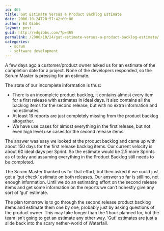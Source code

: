 ```yaml
---
id: 465
title: Gut Estimate Versus a Product Backlog Estimate
date: 2006-10-24T20:57:42+00:00
author: Ed Gibbs
layout: post
guid: http://edgibbs.com/?p=465
permalink: /2006/10/24/gut-estimate-versus-a-product-backlog-estimate/
categories:
  - scrum
  - software development
---
```

A few days ago a customer/product owner asked us for an estimate of the completion date for a project. None of the developers responded, so the Scrum Master is pressing for an estimate.

The state of our incomplete information is thus:

  * There is an incomplete product backlog, it contains almost every item for a first release with estimates in ideal days. It also contains all the backlog items for the second release, but with no extra information and no estimates.
  * At least 16 reports are just completely missing from the product backlog altogether.
  * We have use cases for almost everything in the first release, but not even high level use cases for the second release items.

The answer was easy we looked at the product backlog and came up with about 150 days for the first release backlog items. Our current velocity is about 60 ideal days per Sprint. So the estimate would be 2.5 more Sprints as of today and assuming everything in the Product Backlog still needs to be completed.

The Scrum Master thanked us for that effort, but then asked if we could just get a &#8216;gut check&#8217; estimate on both releases. Our answer so far is still no, not enough information. Until we do an estimating effort on the second release items and get some information on the reports we can&#8217;t honestly give any sort of &#8216;gut&#8217; estimate.

The plan tomorrow is to go through the second release product backlog items and estimate them one by one, probably just by asking questions of the product owner. This may take longer than the 1 hour planned for, but the team isn&#8217;t going to get an estimate any other way. &#8216;Gut&#8217; estimates are just a slide back into the scary nether-world of Waterfall.
